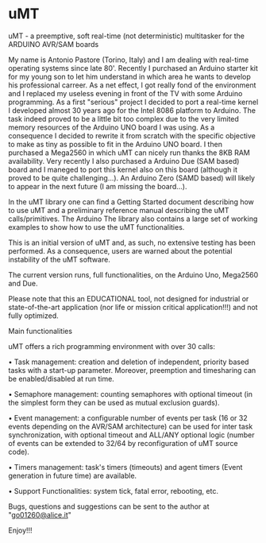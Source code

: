 # uMT
uMT - a preemptive, soft real-time (not deterministic) multitasker for the ARDUINO AVR/SAM boards

My name is Antonio Pastore (Torino, Italy) and I am dealing with real-time operating systems since late 80'. Recently I purchased an Arduino starter kit for my young son to let him understand in which area he wants to develop his professional carreer.
As a net effect, I got really fond of the environment and I replaced my useless evening in front of the TV with some Arduino programming. As a first "serious" project I decided to port a real-time kernel I developed almost 30 years ago for the Intel 8086 platform to Arduino. The task indeed proved to be a little bit too complex due to the very limited memory resources of the Arduino UNO board I was using. As a consequence I decided to rewrite it from scratch with the specific objective to make as tiny as possible to fit in the Arduino UNO board. I then purchased a Mega2560 in which uMT can nicely run thanks the 8KB RAM availability. Very recently I also purchased a Arduino Due (SAM based) board and I maneged to port this kernel also on this board (although it proved to be quite challenging...). An Arduino Zero (SAMD based) will likely to appear in the next future (I am missing the board...).


In the uMT library one can find a Getting Started document describing how to use uMT and a preliminary reference manual describing the uMT calls/primitives. The Arduino The library also contains a large set of working examples to show how to use the uMT functionalities.

This is an initial version of uMT and, as such, no extensive testing has been performed. As a consequence, users are warned about the potential instability of the uMT software.

The current version runs, full functionalities, on the Arduino Uno, Mega2560 and Due.

Please note that this an EDUCATIONAL tool, not designed for industrial or state-of-the-art application (nor life or mission critical application!!!) and not fully optimized.

Main functionalities

uMT offers a rich programming environment with over 30 calls:

•	Task management: creation and deletion of independent, priority based tasks with a start-up parameter. Moreover, preemption and timesharing can be enabled/disabled at run time.

•	Semaphore management: counting semaphores with optional timeout (in the simplest form they can be used as mutual exclusion guards).

•	Event management: a configurable number of events per task (16 or 32 events depending on the AVR/SAM architecture) can be used for inter task synchronization, with optional timeout and ALL/ANY optional logic (number of events can be extended to 32/64 by reconfiguration of uMT source code).

•	Timers management: task's timers (timeouts) and agent timers (Event generation in future time) are available.

•	Support Functionalities: system tick, fatal error, rebooting, etc.


Bugs, questions and suggestions can be sent to the author at "go01260@alice.it"

Enjoy!!!


